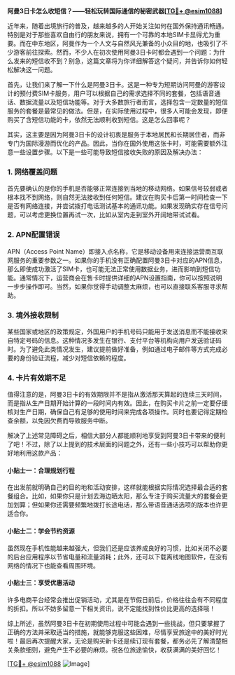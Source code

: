 **阿曼3日卡怎么收短信？——轻松玩转国际通信的秘密武器[[TG💪+ @esim1088](https://t.me/s/esim1088)]**

近年来，随着出境旅行的普及，越来越多的人开始关注如何在国外保持通讯畅通。特别是对于那些喜欢自由行的朋友来说，拥有一个可靠的本地SIM卡显得尤为重要。而在中东地区，阿曼作为一个人文与自然风光兼备的小众目的地，也吸引了不少游客前往探索。然而，不少人在初次使用阿曼3日卡时都会遇到一个问题：为什么发来的短信收不到？别急，这篇文章将为你详细解答这个疑问，并告诉你如何轻松解决这一问题。

首先，让我们来了解一下什么是阿曼3日卡。这是一种专为短期访问阿曼的游客设计的预付费SIM卡服务，用户可以根据自己的需求选择不同的套餐，包括语音通话、数据流量以及短信功能等。对于大多数旅行者而言，选择包含一定数量的短信服务的套餐是最常见的做法。但是，在实际使用过程中，很多人可能会发现，即便购买了含短信功能的卡，依然无法顺利收到短信。这是怎么回事呢？

其实，这主要是因为阿曼3日卡的设计初衷是服务于本地居民和长期居住者，而非专门为国际漫游而优化的产品。因此，当你在国外使用这张卡时，可能需要额外注意一些设置步骤。以下是一些可能导致短信接收失败的原因及解决办法：

### 1. 网络覆盖问题

首先要确认的是你的手机是否能够正常连接到当地的移动网络。如果信号较弱或者根本找不到网络，则自然无法接收到任何短信。建议在购买卡后第一时间检查一下是否有网络连接，并尝试拨打电话测试基本的通讯功能。如果发现确实存在信号问题，可以考虑更换位置再试一次，比如从室内走到室外开阔地带试试看。

### 2. APN配置错误

APN（Access Point Name）即接入点名称，它是移动设备用来连接运营商互联网服务的重要参数之一。如果你的手机没有正确配置阿曼3日卡对应的APN信息，那么即使成功激活了SIM卡，也可能无法正常使用数据业务，进而影响到短信功能。通常情况下，运营商会在售卡时提供详细的APN设置指南，你可以按照说明一步步操作即可。当然，如果你觉得手动调整太麻烦，也可以直接联系客服寻求帮助。

### 3. 境外接收限制

某些国家或地区的政策规定，外国用户的手机号码只能用于发送消息而不能接收来自特定号码的信息。这种情况多发生在银行、支付平台等机构向用户发送验证码时。为了避免此类情况发生，建议提前做好准备，例如通过电子邮件等方式完成必要的身份验证流程，减少对短信依赖的程度。

### 4. 卡片有效期不足

值得注意的是，阿曼3日卡的有效期限并不是指从激活那天算起的连续三天时间，而是指从生产日期开始计算的一段时间内有效。因此，在购买卡片之前一定要仔细核对生产日期，确保自己有足够的使用时间来完成各项操作。同时也要记得定期检查余额，以免因欠费而导致服务中断。

解决了上述常见障碍之后，相信大部分人都能顺利地享受到阿曼3日卡带来的便利了吧！不过，除了以上提到的技术层面的问题之外，还有一些小技巧可以帮助你更好地利用这款产品：

#### 小贴士一：合理规划行程
在出发前就明确自己的目的地和活动安排，这样就能根据实际情况选择最合适的套餐组合。比如，如果你只是计划去海边晒太阳，那么专注于购买流量大的套餐会更加划算；但如果你还需要频繁地拨打长途电话，那么带语音通话选项的版本也许更适合你。

#### 小贴士二：学会节约资源
虽然现在手机性能越来越强大，但我们还是应该养成良好的习惯，比如关闭不必要的后台应用程序以节省电量和流量消耗；此外，还可以下载离线地图软件，在没有网络的情况下也能查看周围环境。

#### 小贴士三：享受优惠活动
许多电商平台经常会推出促销活动，尤其是在节假日前后，价格往往会有不同程度的折扣。所以不妨多留意一下相关资讯，说不定能找到性价比更高的选择哦！

综上所述，虽然阿曼3日卡在初期使用过程中可能会遇到一些挑战，但只要掌握了正确的方法并采取适当的措施，就能够克服这些困难，尽情享受旅途中的美好时光啦！最后再次提醒大家，无论是购买新卡还是续订现有套餐，都务必先了解清楚相关条款细则，避免产生不必要的麻烦。祝各位旅途愉快，收获满满的美好回忆！

[[TG💪+ @esim1088](https://t.me/s/esim1088) ![Image](https://i.postimg.cc/4NQfJmqS/Snipaste-2025-05-13-00-14-12.png)]